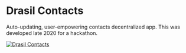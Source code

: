# Drasil Contacts

Auto-updating, user-empowering contacts decentralized app.
This was developed late 2020 for a hackathon.

[![Drasil Contacts](https://img.youtube.com/vi/5XAl6j7OMKk/0.jpg)](https://youtu.be/5XAl6j7OMKk)
